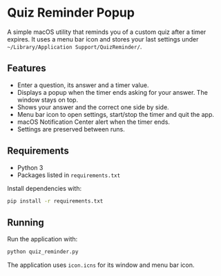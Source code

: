 # Quiz Reminder Popup

A simple macOS utility that reminds you of a custom quiz after a timer expires. It uses a menu bar icon and stores your last settings under `~/Library/Application Support/QuizReminder/`.

## Features

- Enter a question, its answer and a timer value.
- Displays a popup when the timer ends asking for your answer. The window stays on top.
- Shows your answer and the correct one side by side.
- Menu bar icon to open settings, start/stop the timer and quit the app.
- macOS Notification Center alert when the timer ends.
- Settings are preserved between runs.

## Requirements

- Python 3
- Packages listed in `requirements.txt`

Install dependencies with:

```bash
pip install -r requirements.txt
```

## Running

Run the application with:

```bash
python quiz_reminder.py
```

The application uses `icon.icns` for its window and menu bar icon.
